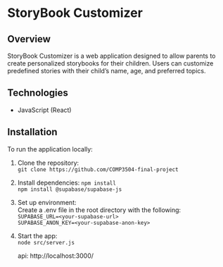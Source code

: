# StoryBook Customizer

## Overview
StoryBook Customizer is a web application designed to allow parents to create personalized storybooks for their children. Users can customize predefined stories with their child’s name, age, and preferred topics.

## Technologies
- JavaScript (React)

## Installation
To run the application locally:
1. Clone the repository:  
   `git clone https://github.com/COMP3504-final-project`
2. Install dependencies:
   `npm install`  
   `npm install @supabase/supabase-js`
4. Set up environment:  
   Create a .env file in the root directory with the following:  
   `SUPABASE_URL=<your-supabase-url>`  
   `SUPABASE_ANON_KEY=<your-supabase-anon-key>`

5. Start the app:  
   `node src/server.js`

   api: http://localhost:3000/
        
